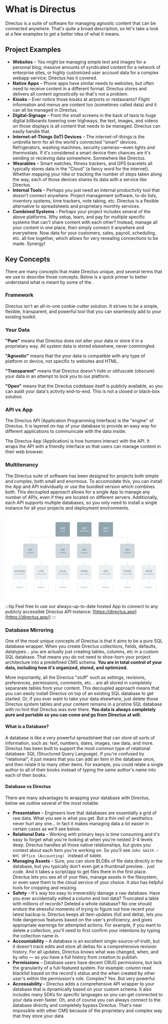 # What is Directus

Directus is a suite of software for managing agnostic content that can be connected anywhere. That's quite a broad description, so let's take a look at a few examples to get a better idea of what it means.

## Project Examples

* **Websites** – You might be managing simple text and images for a personal blog, massive amounts of syndicated content for a network of enterprise sites, or highly customized user account data for a complex webapp service; Directus has it covered.
* **Native Apps** – Phone apps have similar needs to websites, but often need to receive content in a different format. Directus stores and delivers all content _agnostically_ so that's not a problem.
* **Kiosks** – Ever notice those kiosks at airports or restaurants? Flight information and menus are content too (sometimes called data) and it can all be managed in Directus.
* **Digital-Signage** – From the small screens in the back of taxis to huge digital billboards towering over highways, the text, images, and videos on those displays is all content that needs to be managed. Directus can easily handle that.
* **Internet-of-Things (IoT) Devices** – The internet-of-things is the umbrella term for all the world's connected "smart" devices. Refrigerators, washing machines, security cameras—even lights and thermostats. If it's considered a smart device then chances are it's sending or recieving data somewhere. Somewhere like Directus.
* **Wearables** – Smart watches, fitness trackers, and GPS bracelets all typically stores data in the "Cloud" (a fancy word for the internet). Whether mapping your hike or tracking the number of steps taken along the way, each of those devices shares its data with a service like Directus.
* **Internal Tools** – Perhaps you just need an internal productivity tool that doesn't connect anywhere. Project management software, to-do lists, inventory systems, time trackers, note taking, etc. Directus is a flexible alternative to spreadsheets and proprietary monthly services.
* **Combined Systems** – Perhaps your project includes several of the above platforms. Why setup, learn, and pay for multiple specific systems that can't share content with each other? Instead, manage all your content in one place, then simply connect it anywhere and everywhere. Now data for your customers, sales, payroll, scheduling, etc. all live together, which allows for very revealing connections to be made. Synergy!

## Key Concepts

There are many concepts that make Directus unique, and several terms that we use to describe those concepts. Below is a quick primer to better understand what is meant by some of the .

### Framework

Directus isn't an all-in-one cookie-cutter solution. It strives to be a simple, flexible, transparent, and powerful _tool_ that you can seamlessly add to your existing toolkit.

### Your Data

**"Pure"** means that Directus does not alter your data or store it in a proprietary way. All system data is stored elsewhere, never commingled.

**"Agnostic"** means that the your data is compatible with any type of platform or device, not specific to websites and HTML.

**"Transparent"** means that Directus doesn't hide or obfuscate (obscure) your data in an attempt to _lock_ you to our platform.

**"Open"** means that the Directus codebase itself is publicly available, so you can audit your data's activity end-to-end. This is not a closed or black-box solution.

### API vs App

The Directus API (Application Programming Interface) is the "engine" of Directus. It is layered on-top of your database to provide an easy way for different applications to communicate with the data inside.

The Directus App (Application) is how _humans_ interact with the API. It wraps the API with a friendly interface so that users can manage content in their web browser.

### Multitenancy

The Directus suite of software has been designed for projects both simple and complex, both small and enormous. To accomodate this, you can install the App and API individually or use the bundled version which combines both. This decoupled approach allows for a single App to manage any number of APIs, even if they are located on different servers. Additionally, each API supports multiple databases, so you only need to install a single instance for all your projects and deployment environments.

![Suite Overview](./img/Overview.png)

:::tip
Feel free to use our always-up-to-date hosted App to connect to any publicly accessible Directus API instance: [https://directus.app](https://directus.app/)
:::

### Database Mirroring

One of the most unique concepts of Directus is that it aims to be a pure SQL database wrapper. When you create Directus collections, fields, defaults, datatypes... you are actually just creating tables, columns, etc in a custom SQL database. That means you do not need to shoe-horn your project architecture into a predefined CMS schema. **You are in total control of your data, including how it's organized, stored, and optimized.**

More importantly, all the Directus "stuff" such as settings, revisions, preferences, permissions, comments, etc... are all stored in completely separarate tables from your content. This decoupled approach means that you can easily install Directus on top of an existing SQL database to get started. Or, if you ever want to take your data elsewhere, just delete those Directus system tables and your content remains in a pristine SQL database with no hint that Directus was ever there. **You data is always completely pure and portable so you can come and go from Directus at will.**

#### What is a Database?

A database is like a very powerful spreadsheet that can store all sorts of information, such as: text, numbers, dates, images, raw data, and more. Directus has been built to support the most common type of relational database: SQL (Structured Query Language). If you're confused by "relational", it just means that you can add an item in the database once, and then relate it to many other items. For example, you could relate a single author to all of their books instead of typing the same author's name into each of their books.

#### Database vs Directus

There are many advantages to wrapping your database with Directus, below we outline several of the most notable:

* **Presentation** – Engineers love that databases are essentially a grid of raw data. What you see is what you get. But a thin veil of aesthetics never hurt any one... in fact it makes managing data a lot easier in certain cases as we'll see below.
* **Relational Data** – Working with primary keys is time consuming and it's easy to forget what you're looking at when you're nested 3-4 levels deep. Directus handles all those native relationships, but gives you context about each item you're working on. So you'll see `John Smith – NYC OFfice (Accounting) ` instead of `64009`.
* **Managing Assets** – Sure, you can store BLOBs of file data directly in the database, but you typically don't even get a thumbnail preview... just code. And it takes a script/app to get files there in the first place. Directus lets you see all of your files, manage assets in the filesystem, or even save them to the cloud service of your choice. It also has helpful tools for cropping and resizing.
* **Safety** – It's way too easy to irreversibly damage a raw database. Have you ever accidentally edited a column and lost data? Truncated a table with millions of records? Deleted a whole database? No one should endure the stressful moments of trying to figure out how recent your latest backup is. Directus keeps all item updates (full and delta), lets you hide dangerous features based on the user's proficiency, and gives appropriate warnings for attempted actions. For example, if you want to delete a collection, you'll need to first confirm your intentions by typing the collection name in.
* **Accountability** – A database is an excellent single-source-of-truth, but it doesn't track edits and store all deltas for a comprehensive revision history. For all updates, Directus knows what was changed, when, and by who — so you have a full history from creation to publish.
* **Permissions** – Database users have decent CRUD permissions, but lack the granularity of a full-featured system. For example: column read blacklist based on the record's status and the when created by other user's within the permission's role. Complex? Yes. But very powerful.
* **Accessability** – Directus adds a comprehensive API wrapper to your database that is dynamically based on your custom schema. It also includes many SDKs for specific languages so you can get connected to your data even faster. Oh, and of course you can always connect to the database directly and completely bypass Directus. That's near impossible with other CMS because of the proprietary and complex way that they store your data.
